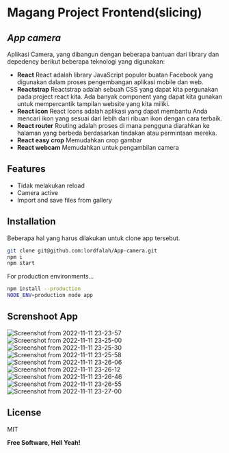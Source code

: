 # Magang Project Frontend(slicing)
## _App camera_


Aplikasi Camera, yang dibangun dengan beberapa bantuan dari library dan depedency berikut beberapa teknologi yang digunakan:

- __React__
React adalah library JavaScript populer buatan Facebook yang digunakan dalam proses pengembangan aplikasi mobile dan web.
- __Reactstrap__
Reactstrap adalah sebuah CSS yang dapat kita pergunakan pada project react kita. Ada banyak component yang dapat kita gunakan untuk mempercantik tampilan website yang kita miliki.
- __React icon__
React Icons adalah aplikasi yang dapat membantu Anda mencari ikon yang sesuai dari lebih dari ribuan ikon dengan cara terbaik.
- __React router__
Routing adalah proses di mana pengguna diarahkan ke halaman yang berbeda berdasarkan tindakan atau permintaan mereka.
- __React easy crop__
Memudahkan crop gambar
- __React webcam__
Memudahkan untuk pengambilan camera


## Features

- Tidak melakukan reload
- Camera active
- Import and save files from gallery



## Installation


Beberapa hal yang harus dilakukan untuk clone app tersebut.

```sh
git clone git@github.com:lordfalah/App-camera.git
npm i
npm start
```

For production environments...

```sh
npm install --production
NODE_ENV=production node app
```

## Screnshoot App
![Screenshot from 2022-11-11 23-23-57](https://user-images.githubusercontent.com/63539071/201386245-d9d87631-8dc8-40c0-b228-673cca38ae9b.png)
![Screenshot from 2022-11-11 23-25-00](https://user-images.githubusercontent.com/63539071/201386249-4681f893-cdd7-415b-bd96-7332ee26dbe8.png)
![Screenshot from 2022-11-11 23-25-30](https://user-images.githubusercontent.com/63539071/201386255-e3887ddf-283d-4563-baa4-a398bd6ee7fc.png)
![Screenshot from 2022-11-11 23-25-58](https://user-images.githubusercontent.com/63539071/201386271-c2b9b32e-31f6-4478-9b47-b507040fb724.png)
![Screenshot from 2022-11-11 23-26-06](https://user-images.githubusercontent.com/63539071/201386277-6146f86e-e95d-442e-8337-6ef3d20c5a0c.png)
![Screenshot from 2022-11-11 23-26-12](https://user-images.githubusercontent.com/63539071/201386278-be4544c6-d90b-46b1-aae8-fa3b00b1736b.png)
![Screenshot from 2022-11-11 23-26-46](https://user-images.githubusercontent.com/63539071/201386293-467e0450-3854-4aed-9e1d-c0ced9d1d73d.png)
![Screenshot from 2022-11-11 23-26-55](https://user-images.githubusercontent.com/63539071/201386298-db8bd5aa-99ac-4dc4-969d-b52ba33f3c3e.png)
![Screenshot from 2022-11-11 23-27-00](https://user-images.githubusercontent.com/63539071/201386299-2887d046-7b2e-4900-9be0-16b053c78a51.png)



## License

MIT

**Free Software, Hell Yeah!**


